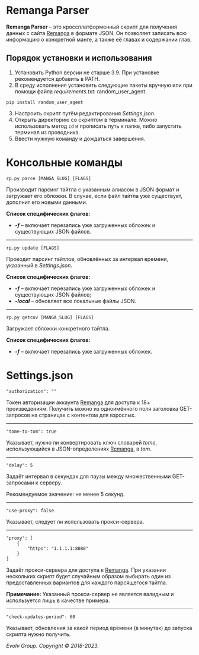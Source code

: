 # Remanga Parser
**Remanga Parser** – это кроссплатформенный скрипт для получения данных с сайта [Remanga](https://remanga.org/) в формате JSON. Он позволяет записать всю информацию о конкретной манге, а также её главах и содержании глав.

## Порядок установки и использования
1. Установить Python версии не старше 3.9. При установке рекомендуется добавить в PATH.
2. В среду исполнения установить следующие пакеты вручную или при помощи файла _requirements.txt_: random_user_agent.
```
pip install random_user_agent
```
3. Настроить скрипт путём редактирования *Settings.json*.
4. Открыть директорию со скриптом в терминале. Можно использовать метод `cd` и прописать путь к папке, либо запустить терминал из проводника.
5. Ввести нужную команду и дождаться завершения.

# Консольные команды
```
rp.py parce [MANGA_SLUG] [FLAGS]
```
Производит парсинг тайтла с указанным алиасом в JSON формат и загружает его обложки. В случае, если файл тайтла уже существует, дополнит его новыми данными. 

**Список специфических флагов:**
* _**-f**_ – включает перезапись уже загруженных обложек и существующих JSON файлов.
____
```
rp.py update [FLAGS]
```
Проводит парсинг тайтлов, обновлённых за интервал времени, указанный в _Settings.json_.

**Список специфических флагов:**
* _**-f**_ – включает перезапись уже загруженных обложек и существующих JSON файлов;
* _**-local**_ – обновляет все локальные файлы JSON.
____
```
rp.py getcov [MANGA_SLUG] [FLAGS]
```
Загружает обложки конкретного тайтла.

**Список специфических флагов:**
* _**-f**_ – включает перезапись уже загруженных обложек.

# Settings.json
```
"authorization": ""
```
Токен авторизации аккаунта [Remanga](https://remanga.org/) для доступа к 18+ произведениям. Получить можно из одноимённого поля заголовка GET-запросов на страницах с контентом для взрослых.
____
```
"tome-to-tom": true
```
Указывает, нужно ли конвертировать ключ словарей _tome_, использующийся в JSON-определениях [Remanga](https://remanga.org/), в _tom_.
____
```
"delay": 5
```
Задаёт интервал в секундах для паузы между множественными GET-запросами к серверу.

Рекомендуемое значение: не менее 5 секунд.
____
```
"use-proxy": false
```
Указывает, следует ли использовать прокси-сервера.
____
```
"proxy": [
	{
		"https": "1.1.1.1:8080"
	}
]
```
Задаёт прокси-сервера для доступа к [Remanga](https://remanga.org/). При указании нескольких скрипт будет случайным образом выбирать один из предоставленных вариантов для каждого парсящегося тайтла.

**Примечание:** Указанный  прокси-сервер не является валидным и используется лишь в качестве примера.
____
```
"check-updates-period": 60
```
Указывает, обновления за какой период времени (в минутах) до запуска скрипта нужно получить.

*Evolv Group. Copyright © 2018-2023.*
